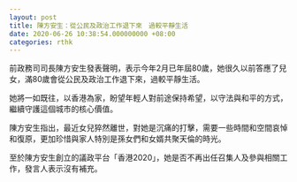 ```yaml
---
layout: post
title: 陳方安生：從公民及政治工作退下來　過較平靜生活
date: 2020-06-26 10:38:54.000000000 +08:00
categories: rthk
---
```


前政務司司長陳方安生發表聲明，表示今年2月已年屆80歲，她很久以前答應了兒女，滿80歲會從公民及政治工作退下來，過較平靜生活。

她將一如既往，以香港為家，盼望年輕人對前途保持希望，以守法與和平的方式，繼續守護這個城市的核心價值。

陳方安生指出，最近女兒猝然離世，對她是沉痛的打擊，需要一些時間和空間哀悼和復原，更加珍惜與家人特別是孫女們和女婿共聚天倫的時光。

至於陳方安生創立的議政平台「香港2020」，她是否不再出任召集人及參與相關工作，發言人表示沒有補充。
